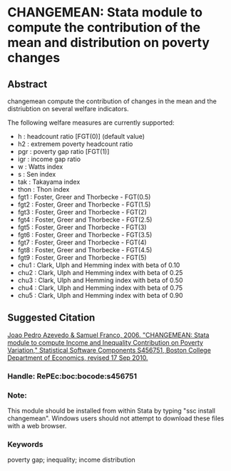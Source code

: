 # CHANGEMEAN: Stata module to compute the contribution of the mean and distribution on poverty changes

## Abstract
changemean compute the contribution of changes in the mean and the distriubtion on several welfare indicators. 

The following welfare measures are currently supported: 
- h : headcount ratio [FGT(0)] (default value)
- h2 : extremem poverty headcount ratio
- pgr : poverty gap ratio [FGT(1)]
- igr : income gap ratio
- w : Watts index
- s : Sen index
- tak : Takayama index
- thon : Thon index
- fgt1 : Foster, Greer and Thorbecke - FGT(0.5)
- fgt2 : Foster, Greer and Thorbecke - FGT(1.5)
- fgt3 : Foster, Greer and Thorbecke - FGT(2)
- fgt4 : Foster, Greer and Thorbecke - FGT(2.5)
- fgt5 : Foster, Greer and Thorbecke - FGT(3)
- fgt6 : Foster, Greer and Thorbecke - FGT(3.5)
- fgt7 : Foster, Greer and Thorbecke - FGT(4)
- fgt8 : Foster, Greer and Thorbecke - FGT(4.5)
- fgt9 : Foster, Greer and Thorbecke - FGT(5)
- chu1 : Clark, Ulph and Hemming index with beta of 0.10
- chu2 : Clark, Ulph and Hemming index with beta of 0.25
- chu3 : Clark, Ulph and Hemming index with beta of 0.50
- chu4 : Clark, Ulph and Hemming index with beta of 0.75
- chu5 : Clark, Ulph and Hemming index with beta of 0.90


## Suggested Citation
[Joao Pedro Azevedo & Samuel Franco, 2006. "CHANGEMEAN: Stata module to compute Income and Inequality Contribution on Poverty Variation," Statistical Software Components S456751, Boston College Department of Economics, revised 17 Sep 2010.](https://ideas.repec.org/c/boc/bocode/s456751.html)

### Handle: RePEc:boc:bocode:s456751 

### Note: 
This module should be installed from within Stata by typing "ssc install changemean". Windows users should not attempt to download these files with a web browser.

### Keywords
poverty gap; inequality; income distribution